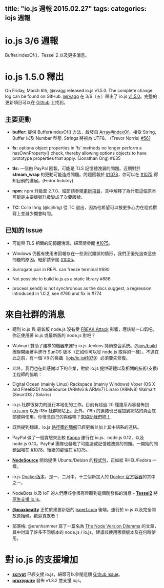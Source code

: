 title: "io.js 週報 2015.02.27"
tags:
categories: iojs 週報
---

# io.js 3/6 週報
Buffer.indexOf()、Tessel 2 以及更多消息。

# io.js 1.5.0 釋出
On Friday, March 6th, @rvagg released io.js v1.5.0. The complete change log can be found on GitHub.
[@rvagg](https://github.com/rvagg) 在 3/6（五）釋出了 io.js [v1.5.0](https://iojs.org/dist/latest/)。完整的更新項目可以在 [Github](https://github.com/iojs/io.js/blob/v1.x/CHANGELOG.md) 上找到。

## 主要更動

* **buffer:** 提供 Buffer#indexOf() 方法，啟發自 [Array#indexOf](https://developer.mozilla.org/en-US/docs/Web/JavaScript/Reference/Global_Objects/Array/indexOf)。接受 String, Buffer 以及 Number 型態. Strings 將視為 UTF8。 (Trevor Norris) [#561](https://github.com/iojs/io.js/pull/561)

* **fs:** options object properties in ‘fs’ methods no longer perform a hasOwnProperty() check, thereby allowing options objects to have prototype properties that apply. (Jonathan Ong) #635

* **tls:** 一個由 PayPal 回報，可能是 TLS 記憶體洩漏的問題。近期對於 **stream_wrap** 的更動可能造成問題。問題回報於 [#1078](https://github.com/iojs/io.js/pull/1078)，你可以在 [#1075](https://github.com/iojs/io.js/issues/1075) 得知目前的進展。(Fedor Indutny)

* **npm:** npm 升級至 2.7.0，細節請參閱[更新項目](https://github.com/npm/npm/blob/master/CHANGELOG.md#v270-2015-02-26)，其中解釋了為什麼這個原本可能是主要版號升級變成了次要版號。

* **TC:** Colin Ihrig (@cjihrig) 從 TC 退出，因為他希望可以放更多心力在程式撰寫上並減少開會時間。

## 已知的 Issue 

* 可能與 TLS 相關的記憶體洩漏，細節請參閱 [#1075](https://github.com/iojs/io.js/issues/1075)。

* Windows 仍舊有使用者回報存在一些測試錯誤的情形，我們正優先追查這些問題的原因。細節請參閱 [#1005](https://github.com/iojs/io.js/issues/1005)。

* Surrogate pair in REPL can freeze terminal #690

* Not possible to build io.js as a static library #686

* process.send() is not synchronous as the docs suggest, a regression introduced in 1.0.2, see #760 and fix in #774

# 來自社群的消息

* 聽到 io.js 與 最新版 node.js 沒有受 [FREAK Attack](https://freakattack.com/) 影響，應該鬆一口氣吧。你正使用著 io.js 或最新版的 node.js 對吧？

* Walmart 贊助了建構的機器來運行 io.js Jenkins 持續整合系統。[@iojs/build](https://github.com/orgs/iojs/teams/build) 團隊開始著手進行 SunOS 版本（正如你可以從 node.js 取得的一樣）。不過在此之前，有一個 V8 的臭蟲（[iojs/io.js#1079](https://github.com/iojs/io.js/pull/1079)）必須要先修復。

* 此外，我們也在此感謝以下的企業，對於 io.js 提供硬體以及相關的技術/支援/工程師的協助：
 
* Digital Ocean (mainly Linux) Rackspace (mainly Windows) Voxer (OS X and FreeBSD) NodeSource (ARMv6 & ARMv7) Linaro (ARMv8) Walmart (SmartOS / Solaris)

* io.js 社群很努力的進行本地化的工作。目前有超過 20 種語系內容發佈到 [io.js.org](http://iojs.org/) 以及 i18n 社群網站上。此外，i18n 的連結也已經加到網站的頁面底部便與使用。你懷念自己的與係嗎？[來協助我們吧！](https://github.com/iojs/website/blob/master/TRANSLATION.md)

* 既然提到翻譯，io.js [路徑圖的簡報](http://roadmap.iojs.org/)已經更新並加上其中語系的連結。

* PayPal 做了一個實驗來比較 [Kappa](https://www.npmjs.com/package/kappa) 運行在 io.js、node.js 0.12，以及 node.js 0.10。PayPal 團隊也發現了可能造成記憶體洩漏的問題。一開始的問題回報在 [#1078](https://github.com/iojs/io.js/pull/1078)，後續的處理在 [#1075](https://github.com/iojs/io.js/issues/1075)。

* [**NodeSource**](http://nodesource.com/) 開始提供 Ubuntu/Debian 的[程式包](https://nodesource.com/blog/nodejs-v012-iojs-and-the-nodesource-linux-repositories)，正如給 RHEL/Fedora 一樣。

* io.js [Docker版本](https://registry.hub.docker.com/u/library/iojs/)，是一、二月中，十三個新加入的 [Docker 官方容器](http://blog.docker.com/2015/03/thirteen-new-official-repositories-added-in-january-and-february/)的其中之一。

* NodeBots 以及 IoT 的人們應該會很高興聽到這個剛發佈的消息 - [**Tessel2**](http://blog.technical.io/post/112787427217/tessel-2-new-hardware-for-the-tessel-ecosystem) 將[原生支援 io.js](http://blog.technical.io/post/112888410737/moving-faster-with-io-js)。

* [**@maxbeatty**](https://twitter.com/maxbeatty) 正忙於建置新版的 [jsperf.com](http://jsperf.com/) 後端，運行於 io.js 以及完全開放原始碼。歡迎貢獻者！

* 部落格: @eranhammer 寫了一篇名為 [The Node Version Dilemma](http://hueniverse.com/2015/03/02/the-node-version-dilemma/) 的文章，其中討論了許多不同版本的 node.js / io.js，建議該使用哪個版本及在何時使用。

# 對 io.js 的支援增加
* [**scrypt**](https://npmjs.com/scrypt) 已經支援 io.js，細節可以參閱這個 [Github Issue](https://github.com/barrysteyn/node-scrypt/issues/39)。
* [**proxyquire**](https://github.com/thlorenz/proxyquire) 發佈 v1.3.2 並支援 iojs。